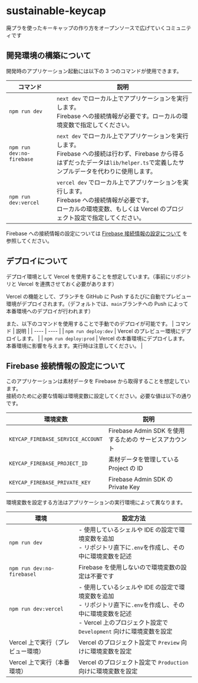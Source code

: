 # sustainable-keycap

廃プラを使ったキーキャップの作り方をオープンソースで広げていくコミュニティです

## 開発環境の構築について

開発時のアプリケーション起動には以下の 3 つのコマンドが使用できます。

| コマンド                  | 説明                                                                                                                                                                                   |
| ------------------------- | -------------------------------------------------------------------------------------------------------------------------------------------------------------------------------------- |
| `npm run dev`             | `next dev` でローカル上でアプリケーションを実行します。<br>Firebase への接続情報が必要です。ローカルの環境変数で指定してください。                                                     |
| `npm run dev:no-firebase` | `next dev` でローカル上でアプリケーションを実行します。<br>Firebase への接続は行わず、Firebase から得るはずだったデータは`lib/helper.ts`で定義したサンプルデータを代わりに使用します。 |
| `npm run dev:vercel`      | `vercel dev` でローカル上でアプリケーションを実行します。<br>Firebase への接続情報が必要です。<br>ローカルの環境変数、もしくは Vercel のプロジェクト設定で指定してください。           |

Firebase への接続情報の設定については [Firebase 接続情報の設定について](#Firebase接続情報の設定について) を参照してください。

## デプロイについて

デプロイ環境として Vercel を使用することを想定しています。（事前にリポジトリと Vercel を連携させておく必要があります）

Vercel の機能として、ブランチを GitHub に Push するたびに自動でプレビュー環境がデプロイされます。（デフォルトでは、`main`ブランチへの Push によって本番環境へのデプロイが行われます）

また、以下のコマンドを使用することで手動でのデプロイが可能です。
| コマンド | 説明 |
| ---- | ---- |
| `npm run deploy:dev` | Vercel のプレビュー環境にデプロイします。 |
| `npm run deploy:prod` | Vercel の本番環境にデプロイします。<br>本番環境に影響を与えます。実行時は注意してください。 |

## Firebase 接続情報の設定について

このアプリケーションは素材データを Firebase から取得することを想定しています。  
接続のために必要な情報は環境変数に設定してください。必要な値は以下の通りです。

| 環境変数                          | 説明                                                   |
| --------------------------------- | ------------------------------------------------------ |
| `KEYCAP_FIREBASE_SERVICE_ACCOUNT` | Firebase Admin SDK を使用するための サービスアカウント |
| `KEYCAP_FIREBASE_PROJECT_ID`      | 素材データを管理している Project の ID                 |
| `KEYCAP_FIREBASE_PRIVATE_KEY`     | Firebase Admin SDK の Private Key                      |

環境変数を設定する方法はアプリケーションの実行環境によって異なります。

| 環境                              | 設定方法                                                                                                                                                                                |
| --------------------------------- | --------------------------------------------------------------------------------------------------------------------------------------------------------------------------------------- |
| `npm run dev`                     | - 使用しているシェルや IDE の設定で環境変数を追加<br> - リポジトリ直下に`.env`を作成し、その中に環境変数を記述                                                                          |
| `npm run dev:no-firebasel`        | Firebase を使用しないので環境変数の設定は不要です                                                                                                                                       |
| `npm run dev:vercel`              | - 使用しているシェルや IDE の設定で環境変数を追加 <br> - リポジトリ直下に`.env`を作成し、その中に環境変数を記述 <br> - Vercel 上のプロジェクト設定で `Development` 向けに環境変数を設定 |
| Vercel 上で実行（プレビュー環境） | Vercel のプロジェクト設定で `Preview` 向けに環境変数を設定                                                                                                                              |
| Vercel 上で実行（本番環境）       | Vercel のプロジェクト設定で `Production` 向けに環境変数を設定                                                                                                                           |
